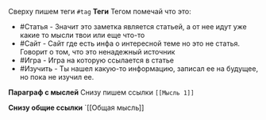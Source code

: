 Сверху пишем теги `#tag`
**Теги**
Тегом помечай что это:
* #Статья - Значит это заметка является статьей, а от нее идут уже какие то мысли твои или еще что-то
* #Сайт  - Сайт где есть инфа о интересной теме но это не статья. Говорит о том, что это ненадежный источник
* #Игра - Игра на которую ссылается в статье
* #Изучить - Ты нашел какую-то информацию, записал ее на будущее, но пока не изучил ее.

**Параграф с мыслей**
Снизу пишем ссылки `[[Мысль 1]]`


**Снизу общие ссылки**
`[[Общая мысль]]
